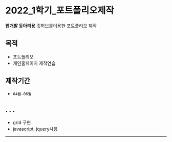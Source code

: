 # 2022_1학기_포트폴리오제작
**웹개발 동아리용** 깃허브를이용한 포트폴리오 제작

## 목적
* 포트폴리오
* 개인홈페이지 제작연습

## 제작기간
* `04월~06월`

## . . . 
* grid 구현
* javascript, jquery사용

***